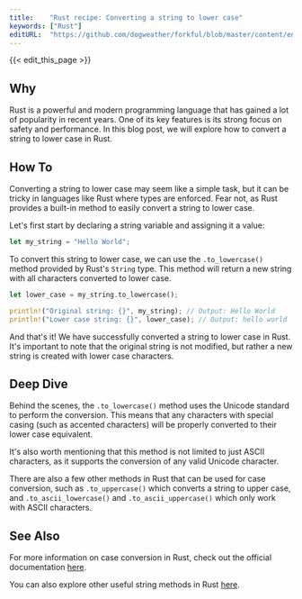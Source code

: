 ```yaml
---
title:    "Rust recipe: Converting a string to lower case"
keywords: ["Rust"]
editURL:  "https://github.com/dogweather/forkful/blob/master/content/en/rust/converting-a-string-to-lower-case.md"
---
```


{{< edit_this_page >}}

## Why

Rust is a powerful and modern programming language that has gained a lot of popularity in recent years. One of its key features is its strong focus on safety and performance. In this blog post, we will explore how to convert a string to lower case in Rust.

## How To

Converting a string to lower case may seem like a simple task, but it can be tricky in languages like Rust where types are enforced. Fear not, as Rust provides a built-in method to easily convert a string to lower case.

Let's first start by declaring a string variable and assigning it a value:

```Rust
let my_string = "Hello World";
```

To convert this string to lower case, we can use the `.to_lowercase()` method provided by Rust's `String` type. This method will return a new string with all characters converted to lower case.

```Rust
let lower_case = my_string.to_lowercase();

println!("Original string: {}", my_string); // Output: Hello World
println!("Lower case string: {}", lower_case); // Output: hello world
```

And that's it! We have successfully converted a string to lower case in Rust. It's important to note that the original string is not modified, but rather a new string is created with lower case characters.

## Deep Dive

Behind the scenes, the `.to_lowercase()` method uses the Unicode standard to perform the conversion. This means that any characters with special casing (such as accented characters) will be properly converted to their lower case equivalent.

It's also worth mentioning that this method is not limited to just ASCII characters, as it supports the conversion of any valid Unicode character.

There are also a few other methods in Rust that can be used for case conversion, such as `.to_uppercase()` which converts a string to upper case, and `.to_ascii_lowercase()` and `.to_ascii_uppercase()` which only work with ASCII characters.

## See Also

For more information on case conversion in Rust, check out the official documentation [here](https://doc.rust-lang.org/std/string/struct.String.html#method.to_lowercase).

You can also explore other useful string methods in Rust [here](https://doc.rust-lang.org/std/string/struct.String.html#methods).